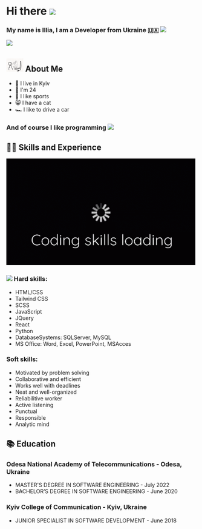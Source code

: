 # Hi there <img src="https://github.com/TheDudeThatCode/TheDudeThatCode/blob/master/Assets/Hi.gif" width="35" /> 
### My name is Illia, I am a Developer from Ukraine :ukraine:	<img src="https://github.com/TheDudeThatCode/TheDudeThatCode/blob/master/Assets/Developer.gif" width="45" />

![](https://github.com/itstudentua/itstudentua/blob/main/src/halpern_ukraine_hack.gif?raw=true)


## <img src="https://github.com/itstudentua/itstudentua/blob/main/src/pc-banging.gif" width="45" />  About Me
- :department_store: I live in Kyiv
- :man: I'm 24
- :bicyclist: I like sports
- :smile_cat: I have a cat
- :racing_car: I like to drive a car

### And of course I like programming <img src="https://media.giphy.com/media/WUlplcMpOCEmTGBtBW/giphy.gif" width="50">

## 🧑‍💻 Skills and Experience 
<img src="https://github.com/itstudentua/itstudentua/blob/main/src/gifka.gif" width="500">

### <img src="https://media1.giphy.com/media/Y2c1ZjXVHRdSr1YojF/200w.gif?cid=790b7611du5qxzy4fwyen56utxdy38ia9z68ke6zuiemsr9p&ep=v1_gifs_search&rid=200w.gif&ct=g" width="50"> Hard skills:
* HTML/CSS
* Tailwind CSS
* SCSS
* JavaScript
* JQuery
* React
* Python
* DatabaseSystems: SQLServer, MySQL
* MS Office: Word, Excel, PowerPoint, MSAcces

### Soft skills:
* Motivated by problem solving
* Collaborative and efficient
* Works well with deadlines
* Neat and well-organized
* Reliabilitive worker
* Active listening
* Punctual
* Responsible
* Analytic mind
   
## 	:books: Education
### Odesa National Academy of Telecommunications - Odesa, Ukraine
   * MASTER'S DEGREE IN SOFTWARE ENGINEERING - July 2022
   * BACHELOR’S DEGREE IN SOFTWARE ENGINEERING - June 2020

### Kyiv College of Communication - Kyiv, Ukraine
   * JUNIOR SPECIALIST IN SOFTWARE DEVELOPMENT - June 2018
